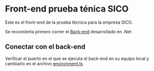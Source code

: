 # Front-end prueba ténica SICO 

Este es el front-end de la prueba técnica para la empresa SICO.

Se recomienta primero correr el [Back-end](https://github.com/HJRumbo/CoursesWebApi) desarrollado en .Net 

## Conectar con el back-end

Verificar el puerto en el que se ejecuta el back-end en su equipo local y cambiarlo en el archivo [environment.ts](https://github.com/HJRumbo/CourseWeb/blob/master/src/environments/environment.ts)

